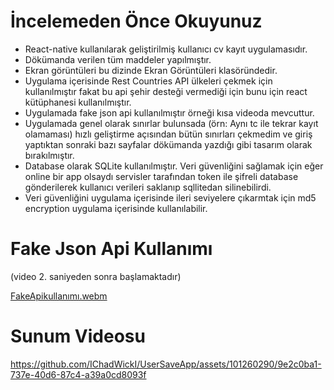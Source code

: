 # İncelemeden Önce Okuyunuz
- React-native kullanılarak geliştirilmiş kullanıcı cv kayıt uygulamasıdır.
- Dökümanda verilen tüm maddeler yapılmıştır.
- Ekran görüntüleri bu dizinde Ekran Görüntüleri klasöründedir.
- Uygulama içerisinde Rest Countries API ülkeleri çekmek için kullanılmıştır fakat bu api şehir desteği vermediği için bunu için react kütüphanesi kullanılmıştır.
- Uygulamada fake json api kullanılmıştır örneği kısa videoda mevcuttur.
- Uygulamada genel olarak sınırlar bulunsada (örn: Aynı tc ile tekrar kayıt olamaması) hızlı geliştirme açısından bütün sınırları çekmedim ve giriş yaptıktan sonraki bazı sayfalar dökümanda yazdığı gibi tasarım olarak bırakılmıştır.
- Database olarak SQLite kullanılmıştır. Veri güvenliğini sağlamak için eğer online bir app olsaydı servisler tarafından token ile şifreli database gönderilerek kullanıcı verileri saklanıp sqllitedan silinebilirdi.
- Veri güvenliğini uygulama içerisinde ileri seviyelere çıkarmtak için md5 encryption uygulama içerisinde kullanılabilir.

 # Fake Json Api Kullanımı
 (video 2. saniyeden sonra başlamaktadır)
 
[FakeApikullanımı.webm](https://github.com/IChadWickI/UserSaveApp/assets/101260290/800edaa8-1490-4413-ac07-b8b51c6a550a)

 # Sunum Videosu


https://github.com/IChadWickI/UserSaveApp/assets/101260290/9e2c0ba1-737e-40d6-87c4-a39a0cd8093f


 
